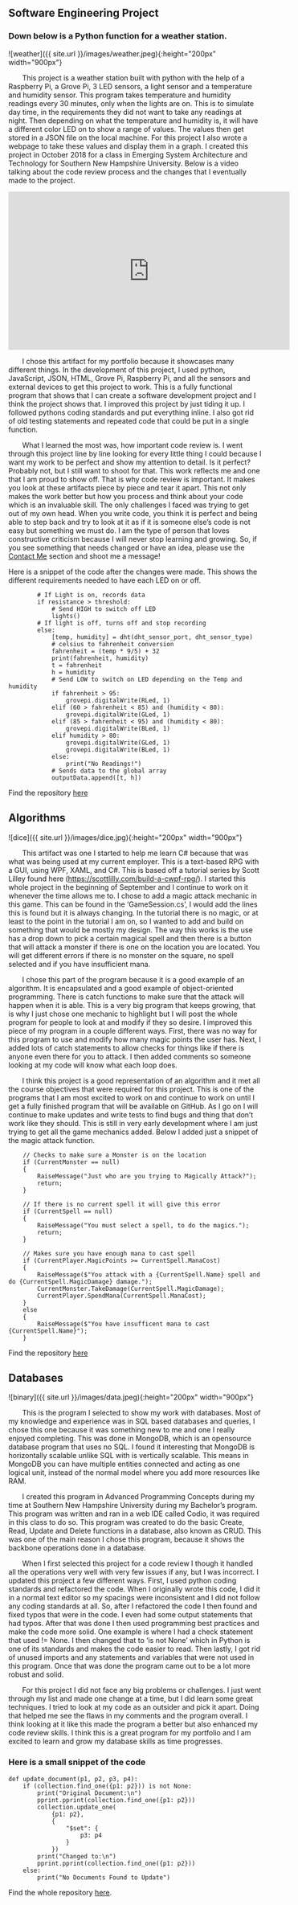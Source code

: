## Software Engineering Project
### Down below is a Python function for a weather station. 
![weather]({{ site.url }}/images/weather.jpeg){:height="200px" width="900px"}  
 
&nbsp;&nbsp;&nbsp;&nbsp;&nbsp;&nbsp; This project is a weather station built with python with the help of a Raspberry Pi, a Grove Pi, 3 LED sensors, a light sensor and a temperature and humidity sensor. This program takes temperature and humidity readings every 30 minutes, only when the lights are on. This is to simulate day time, in the requirements they did not want to take any readings at night. Then depending on what the temperature and humidity is, it will have a different color LED on to show a range of values. The values then get stored in a JSON file on the local machine. For this project I also wrote a webpage to take these values and display them in a graph. I created this project in October 2018 for a class in Emerging System Architecture and Technology for Southern New Hampshire University. Below is a video talking about the code review process and the changes that I eventually made to the project.  

<iframe width="560" height="315" src="https://www.youtube.com/embed/-EyROAOU5D4" frameborder="0" allow="accelerometer; autoplay; encrypted-media; gyroscope; picture-in-picture" allowfullscreen></iframe>  

&nbsp;&nbsp;&nbsp;&nbsp;&nbsp;&nbsp; I chose this artifact for my portfolio because it showcases many different things. In the development of this project, I used python, JavaScript, JSON, HTML, Grove Pi, Raspberry Pi, and all the sensors and external devices to get this project to work. This is a fully functional program that shows that I can create a software development project and I think the project shows that. I improved this project by just tiding it up. I followed pythons coding standards and put everything inline. I also got rid of old testing statements and repeated code that could be put in a single function.  

&nbsp;&nbsp;&nbsp;&nbsp;&nbsp;&nbsp; What I learned the most was, how important code review is. I went through this project line by line looking for every little thing I could because I want my work to be perfect and show my attention to detail. Is it perfect? Probably not, but I still want to shoot for that. This work reflects me and one that I am proud to show off. That is why code review is important. It makes you look at these artifacts piece by piece and tear it apart. This not only makes the work better but how you process and think about your code which is an invaluable skill. The only challenges I faced was trying to get out of my own head. When you write code, you think it is perfect and being able to step back and try to look at it as if it is someone else’s code is not easy but something we must do. I am the type of person that loves constructive criticism because I will never stop learning and growing. So, if you see something that needs changed or have an idea, please use the [Contact Me]( https://mrmauzy.github.io/contact/) section and shoot me a message!  

Here is a snippet of the code after the changes were made. This shows the different requirements needed to have each LED on or off.  


```
        # If Light is on, records data
        if resistance > threshold:
            # Send HIGH to switch off LED
            lights()
        # If light is off, turns off and stop recording
        else:
            [temp, humidity] = dht(dht_sensor_port, dht_sensor_type)
            # celsius to fahrenheit conversion
            fahrenheit = (temp * 9/5) + 32
            print(fahrenheit, humidity)
            t = fahrenheit
            h = humidity
            # Send LOW to switch on LED depending on the Temp and humidity
            if fahrenheit > 95:
                grovepi.digitalWrite(RLed, 1)
            elif (60 > fahrenheit < 85) and (humidity < 80):
                grovepi.digitalWrite(GLed, 1)
            elif (85 > fahrenheit < 95) and (humidity < 80):
                grovepi.digitalWrite(BLed, 1)
            elif humidity > 80:
                grovepi.digitalWrite(GLed, 1)
                grovepi.digitalWrite(BLed, 1)
            else:
                print("No Readings!")
            # Sends data to the global array
            outputData.append([t, h])

```  

Find the repository [here](https://github.com/MrMauzy/Weather-Station)  

## Algorithms
![dice]({{ site.url }}/images/dice.jpg){:height="200px" width="900px"}

&nbsp;&nbsp;&nbsp;&nbsp;&nbsp;&nbsp; This artifact was one I started to help me learn C# because that was what was being used at my current employer. This is a text-based RPG with a GUI, using WPF, XAML, and C#. This is based off a tutorial series by Scott Lilley found here (https://scottlilly.com/build-a-cwpf-rpg/). I started this whole project in the beginning of September and I continue to work on it whenever the time allows me to. I chose to add a magic attack mechanic in this game. This can be found in the ‘GameSession.cs’, I would add the lines this is found but it is always changing. In the tutorial there is no magic, or at least to the point in the tutorial I am on, so I wanted to add and build on something that would be mostly my design. The way this works is the use has a drop down to pick a certain magical spell and then there is a button that will attack a monster if there is one on the location you are located. You will get different errors if there is no monster on the square, no spell selected and if you have insufficient mana.  

&nbsp;&nbsp;&nbsp;&nbsp;&nbsp;&nbsp; I chose this part of the program because it is a good example of an algorithm. It is encapsulated and a good example of object-oriented programming. There is catch functions to make sure that the attack will happen when it is able. This is a very big program that keeps growing, that is why I just chose one mechanic to highlight but I will post the whole program for people to look at and modify if they so desire. I improved this piece of my program in a couple different ways. First, there was no way for this program to use and modify how many magic points the user has. Next, I added lots of catch statements to allow checks for things like if there is anyone even there for you to attack. I then added comments so someone looking at my code will know what each loop does.  

&nbsp;&nbsp;&nbsp;&nbsp;&nbsp;&nbsp; I think this project is a good representation of an algorithm and it met all the course objectives that were required for this project. This is one of the programs that I am most excited to work on and continue to work on until I get a fully finished program that will be available on GitHub. As I go on I will continue to make updates and write tests to find bugs and thing that don’t work like they should. This is still in very early development where I am just trying to get all the game mechanics added. Below I added just a snippet of the magic attack function.  

```
	// Checks to make sure a Monster is on the location
	if (CurrentMonster == null)
	{
		RaiseMessage("Just who are you trying to Magically Attack?");
		return;
	}

	// If there is no current spell it will give this error
	if (CurrentSpell == null)
	{
		RaiseMessage("You must select a spell, to do the magics.");
		return;
	}

	// Makes sure you have enough mana to cast spell
	if (CurrentPlayer.MagicPoints >= CurrentSpell.ManaCost)
	{
		RaiseMessage($"You attack with a {CurrentSpell.Name} spell and do {CurrentSpell.MagicDamage} damage.");
		CurrentMonster.TakeDamage(CurrentSpell.MagicDamage);
		CurrentPlayer.SpendMana(CurrentSpell.ManaCost);
	}
	else
	{
		RaiseMessage($"You have insufficent mana to cast {CurrentSpell.Name}");
	}
```

Find the repository [here](https://github.com/MrMauzy/RPG-Magic)

## Databases
![binary]({{ site.url }}/images/data.jpeg){:height="200px" width="900px"}

&nbsp;&nbsp;&nbsp;&nbsp;&nbsp;&nbsp; This is the program I selected to show my work with databases. Most of my knowledge and experience was in SQL based databases and queries, I chose this one because it was something new to me and one I really enjoyed completing. This was done in MongoDB, which is an opensource database program that uses no SQL. I found it interesting that MongoDB is horizontally scalable unlike SQL with is vertically scalable. This means in MongoDB you can have multiple entities connected and acting as one logical unit, instead of the normal model where you add more resources like RAM.  

&nbsp;&nbsp;&nbsp;&nbsp;&nbsp;&nbsp; I created this program in Advanced Programming Concepts during my time at Southern New Hampshire University during my Bachelor’s program. This program was written and ran in a web IDE called Codio, it was required in this class to do so. This program was created to do the basic Create, Read, Update and Delete functions in a database, also known as CRUD. This was one of the main reason I chose this program, because it shows the backbone operations done in a database.  

&nbsp;&nbsp;&nbsp;&nbsp;&nbsp;&nbsp; When I first selected this project for a code review I though it handled all the operations very well with very few issues if any, but I was incorrect. I updated this project a few different ways. First, I used python coding standards and refactored the code. When I originally wrote this code, I did it in a normal text editor so my spacings were inconsistent and I did not follow any coding standards at all. So, after I refactored the code I then found and fixed typos that were in the code. I even had some output statements that had typos. After that was done I then used programming best practices and make the code more solid. One example is where I had a check statement that used != None. I then changed that to ‘is not None’ which in Python is one of its standards and makes the code easier to read. Then lastly, I got rid of unused imports and any statements and variables that were not used in this program. Once that was done the program came out to be a lot more robust and solid.  

&nbsp;&nbsp;&nbsp;&nbsp;&nbsp;&nbsp; For this project I did not face any big problems or challenges. I just went through my list and made one change at a time, but I did learn some great techniques. I tried to look at my code as an outsider and pick it apart. Doing that helped me see the flaws in my comments and the program overall. I think looking at it like this made the program a better but also enhanced my code review skills. I think this is a great program for my portfolio and I am excited to learn and grow my database skills as time progresses.  

### Here is a small snippet of the code  

```
def update_document(p1, p2, p3, p4):
    if (collection.find_one({p1: p2})) is not None:
        print("Original Document:\n")
        pprint.pprint(collection.find_one({p1: p2}))
        collection.update_one(
            {p1: p2},
            {
                "$set": {
                    p3: p4
                }
            })
        print("Changed to:\n")
        pprint.pprint(collection.find_one({p1: p2}))
    else:
        print("No Documents Found to Update")       
```

Find the whole repository [here](https://github.com/MrMauzy/MongoDB-CRUD).  
